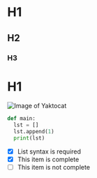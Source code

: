 # H1
## H2
### H3

# H1

![Image of Yaktocat](https://octodex.github.com/images/yaktocat.png)

``` python
def main:
  lst = []
  lst.append(1)
  print(lst)
```


- [x] List syntax is required
- [x] This item is complete
- [ ] This item is not complete
